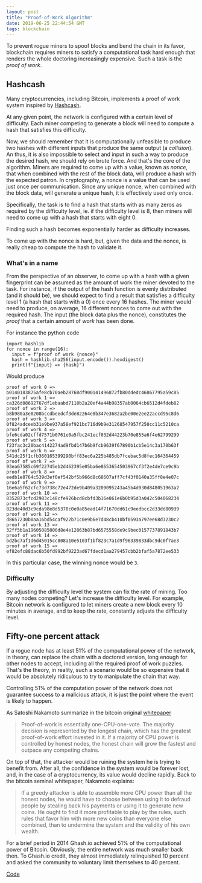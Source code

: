 ```yaml
---
layout: post
title: "Proof-of-Work Algorithm"
date: 2019-06-25 22:44:54 GMT
tags: blockchain
---
```


To prevent rogue miners to spoof blocks and bend the chain in its favor, blockchain requires miners to satisfy a computational task hard enough that renders the whole doctoring increasingly expensive. Such a task is the *proof of work*. 

## Hashcash
Many cryptocurrencies, including Bitcoin, implements a proof of work system inspired by [Hashcash](https://en.wikipedia.org/wiki/Hashcash). 

At any given point, the network is configured with a certain level of difficulty. Each miner competing to generate a block will need to compute a hash that satisfies this difficulty. 

Now, we should remember that it is computationally unfeasible to produce two hashes with different inputs that produce the same output (a *collision*). An thus, it is also impossible to select and input in such a way to produce the desired hash, we should rely on brute force. And that's the core of the algorithm. Miners are required to come up with a value, known as *nonce*, that when combined with the rest of the block data, will produce a hash with the expected patron. In cryptography, a nonce is a value that can be used just once per communication. Since any unique nonce, when combined with the block data, will generate a unique hash, it is effectively used only once. 

Specifically, the task is to find a hash that starts with as many zeros as required by the difficulty level, ie. if the difficulty level is 8, then miners will need to come up with a hash that starts with eight 0. 

Finding such a hash becomes exponentially harder as difficulty increases. 

To come up with the nonce is hard, but, given the data and the nonce, is really cheap to compute the hash to validate it. 

### What's in a name
From the perspective of an observer, to come up with a hash with a given fingerprint can be assumed as the amount of work the miner devoted to the task. For instance, if the output of the hash function is evenly distributed (and it should be), we should expect to find a result that satisfies a difficulty level 1 (a hash that starts with a 0) once every 16 hashes. The miner would need to produce, on average, 16 different nonces to come out with the required hash. The input (the block data plus the nonce), constitutes the *proof* that a certain amount of *work* has been done.  

For instance the python code


```
import hashlib
for nonce in range(16):
  input = f"proof of work {nonce}"
  hash = hashlib.sha256(input.encode()).hexdigest()
  print(f"{input} => {hash}")
```


Would produce 


```
proof of work 0 => b0140183875afe8cb70aeb28768df900141496872fb80ddedc46867795a59c85
proof of work 1 => ca326d08692767df1ebaabd7110b2a20ef4a44b98357ab0064cb6512d4fdeb82
proof of work 2 => b8b980a3e0208bccdbeedcf3de82264e8b347e3682a2be00e2ee22accd95c8d6
proof of work 3 => 0f824adceeb31e9be937a58ef921bc716d9b9e31268547957f250cc11c5210ca
proof of work 4 => bfe6cda02cffd7571b0761e0a5fbc241ecf032d44223b70e855a6f4e62799299
proof of work 5 => f23fac3c20bac4142274ad9fbd147b6b9fcb9639f67890b1cb5e14c3a170b63f
proof of work 6 => 541dc25f1cfb360165399290bff83ec6a225b485db7fcebac5d8fec164364459
proof of work 7 => 93ea67585c69f22745eb2d462395e05ba6e8653654503967cf3f2e4de7ce9c9b
proof of work 8 => eedb1e8764c539d3ef0ef542bf5b966d8c68607aff7cf43f0140a35ff8e4e07c
proof of work 9 => 16e6a5f62cfc73d738c72e472de9b409a3209095243a45b4d030d848051963a2
proof of work 10 => 8352873cfcd2983c148cfe926bcd8cbfd3b16e861e6b0b95d3a042c504068234
proof of work 11 => 823de40d3c9cda98e8d5370c0e0a85ead14f71670dd61c9eedbcc2d33dd80939
proof of work 12 => d8657230b0aa16bd54caf922b71c0e9b6e7d48cb410bf0593a797ee68d3230c2
proof of work 13 => 32ff5b1a19605085000d8e4e12063b87bd6575558de9c9bec0157737891843b7
proof of work 14 => bd2bc7af1d6d45015cc808a10e5103f1bf823c7a1d9f96339833dbc9dc0f7ae3
proof of work 15 => ef82efc88dac6b50fd992bf9223ad67fdecd1aa279457cbb2bfaf5a7872ee533
```


In this particular case, the winning nonce would be `3`. 

### Difficulty

By adjusting the difficulty level the system can fix the rate of mining. Too many nodes competing? Let's increase the difficulty level. For example, Bitcoin network is configured to let miners create a new block every 10 minutes in average, and to keep the rate, constantly adjusts the difficulty level. 

## Fifty-one percent attack

If a rogue node has at least 51% of the computational power of the network, in theory, can replace the chain with a doctored version, long enough for other nodes to accept, including all the required proof of work puzzles. That's the theory, in reality, such a scenario would be so expensive that it would be absolutely ridiculous to try to manipulate the chain that way. 

Controlling 51% of the computation power of the network does not guarantee success to a malicious attack, it is just the point where the event is likely to happen. 

As Satoshi Nakamoto summarize in the bitcoin original [whitepaper](https://bitcoin.org/bitcoin.pdf)

> Proof-of-work is essentially one-CPU-one-vote. The majority decision is represented by the longest chain, which has the greatest proof-of-work effort invested in it. If a majority of CPU power is controlled by honest nodes, the honest chain will grow the fastest and outpace any competing chains.

On top of that, the attacker would be ruining the system he is trying to benefit from. After all, the confidence in the system would be forever lost, and, in the case of a cryptocurrency, its value would decline rapidly. Back to the bitcoin seminal whitepaper, Nakamoto explains: 

> If a greedy attacker is able to assemble more CPU power than all the honest nodes, he would have to choose between using it to defraud people by stealing back his payments or using it to generate new coins. He ought to find it more profitable to play by the rules, such rules that favor him with more new coins than everyone else combined, than to undermine the system and the validity of his own wealth.

For a brief period in 2014 Ghash.io achieved 51% of the computational power of Bitcoin. Obviously, the entire network was much smaller back then. To Ghash.io credit, they almost immediately relinquished 10 percent and asked the community to voluntary limit themselves to 40 percent.

[Code](https://github.com/volonbolon/turbo-octo-memory/commit/9ba395a0ae71436d1493948b6e387f85e82e31ff)